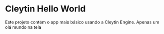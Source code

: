 # Cleytin Hello World

Este projeto contém o app mais básico usando a Cleytin Engine. Apenas um olá mundo na tela

